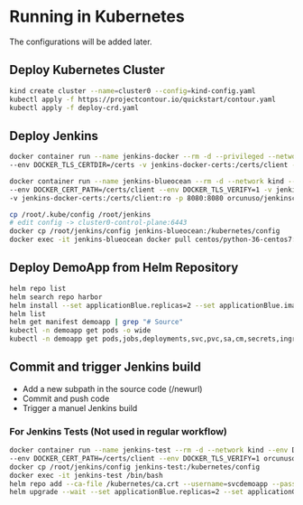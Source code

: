 # Running in Kubernetes

The configurations will be added later.

## Deploy Kubernetes Cluster

```bash
kind create cluster --name=cluster0 --config=kind-config.yaml
kubectl apply -f https://projectcontour.io/quickstart/contour.yaml
kubectl apply -f deploy-crd.yaml
```

## Deploy Jenkins

```bash
docker container run --name jenkins-docker --rm -d --privileged --network kind --network-alias docker -p 2376:2376 \
--env DOCKER_TLS_CERTDIR=/certs -v jenkins-docker-certs:/certs/client -v jenkins-data:/var/jenkins_home docker:dind --insecure-registry harbor.orcunuso.io

docker container run --name jenkins-blueocean --rm -d --network kind --env DOCKER_HOST=tcp://docker:2376 \
--env DOCKER_CERT_PATH=/certs/client --env DOCKER_TLS_VERIFY=1 -v jenkins-data:/var/jenkins_home \
-v jenkins-docker-certs:/certs/client:ro -p 8080:8080 orcunuso/jenkinsci-bo:1.23.2

cp /root/.kube/config /root/jenkins
# edit config -> cluster0-control-plane:6443
docker cp /root/jenkins/config jenkins-blueocean:/kubernetes/config
docker exec -it jenkins-blueocean docker pull centos/python-36-centos7:20200514-897c8e3
```

## Deploy DemoApp from Helm Repository

```bash
helm repo list
helm search repo harbor
helm install --set applicationBlue.replicas=2 --set applicationBlue.image.tag=v1 --set ingress.weightBlue=100 --set job.enabled=true demoapp harbor/demoapp
helm list
helm get manifest demoapp | grep "# Source"
kubectl -n demoapp get pods -o wide
kubectl -n demoapp get pods,jobs,deployments,svc,pvc,sa,cm,secrets,ingressroutes -o name
```

## Commit and trigger Jenkins build

* Add a new subpath in the source code (/newurl)
* Commit and push code
* Trigger a manuel Jenkins build

### For Jenkins Tests (Not used in regular workflow)

```bash
docker container run --name jenkins-test --rm -d --network kind --env DOCKER_HOST=tcp://docker:2376 \
--env DOCKER_CERT_PATH=/certs/client --env DOCKER_TLS_VERIFY=1 orcunuso/jenkinsci-bo:1.23.2
docker cp /root/jenkins/config jenkins-test:/kubernetes/config
docker exec -it jenkins-test /bin/bash
helm repo add --ca-file /kubernetes/ca.crt --username=svcdemoapp --password=password harbor <https://harbor.orcunuso.io/chartrepo/demoapp>
helm upgrade --wait --set applicationBlue.replicas=2 --set applicationGreen.replicas=2 --set applicationGreen.image.tag=v2 --set applicationBlue.image.tag=v1 demoapp harbor/demoapp
```
